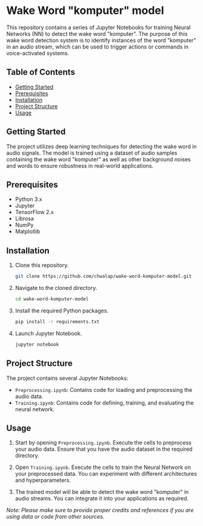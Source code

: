 # Wake Word  "komputer" model

This repository contains a series of Jupyter Notebooks for training Neural Networks (NN) to detect the wake word "komputer". The purpose of this wake word detection system is to identify instances of the word "komputer" in an audio stream, which can be used to trigger actions or commands in voice-activated systems.

## Table of Contents

- [Getting Started](#getting-started)
- [Prerequisites](#prerequisites)
- [Installation](#installation)
- [Project Structure](#project-structure)
- [Usage](#usage)

## Getting Started

The project utilizes deep learning techniques for detecting the wake word in audio signals. The model is trained using a dataset of audio samples containing the wake word "komputer" as well as other background noises and words to ensure robustness in real-world applications.

## Prerequisites

- Python 3.x
- Jupyter
- TensorFlow 2.x
- Librosa
- NumPy
- Matplotlib

## Installation

1. Clone this repository.

    ```sh
    git clone https://github.com/chwalap/wake-word-komputer-model.git
    ```

2. Navigate to the cloned directory.

    ```sh
    cd wake-word-komputer-model
    ```

3. Install the required Python packages.

    ```sh
    pip install -r requirements.txt
    ```

4. Launch Jupyter Notebook.

    ```sh
    jupyter notebook
    ```

## Project Structure

The project contains several Jupyter Notebooks:

- `Preprocessing.ipynb`: Contains code for loading and preprocessing the audio data.
- `Training.ipynb`: Contains code for defining, training, and evaluating the neural network.

## Usage

1. Start by opening `Preprocessing.ipynb`. Execute the cells to preprocess your audio data. Ensure that you have the audio dataset in the required directory.

2. Open `Training.ipynb`. Execute the cells to train the Neural Network on your preprocessed data. You can experiment with different architectures and hyperparameters.

3. The trained model will be able to detect the wake word "komputer" in audio streams. You can integrate it into your applications as required.


*Note: Please make sure to provide proper credits and references if you are using data or code from other sources.*
